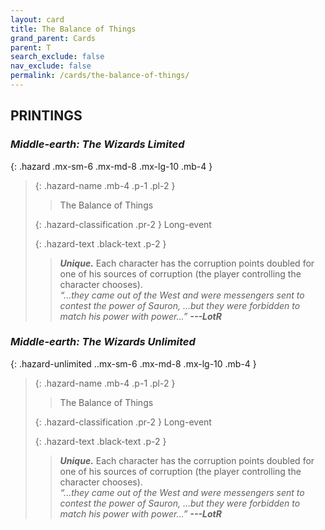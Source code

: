 ```yaml
---
layout: card
title: The Balance of Things
grand_parent: Cards
parent: T
search_exclude: false
nav_exclude: false
permalink: /cards/the-balance-of-things/
---
```


## PRINTINGS


### _Middle-earth: The Wizards Limited_

{: .hazard .mx-sm-6 .mx-md-8 .mx-lg-10 .mb-4 }
> {: .hazard-name .mb-4 .p-1 .pl-2 }
> > <div class="hazard-mp"></div>
> > <div class="card-name">The Balance of Things</div>
>
> {: .hazard-classification .pr-2 }
> Long-event
>
> {: .hazard-text .black-text .p-2 }
> > _**Unique.**_ Each character has the corruption points doubled for one of his sources of corruption (the player controlling the character chooses).  <br>_“...they came out of the West and were messengers sent to contest the power of Sauron, ...but they were forbidden to match his power with power...”_ ***---&#65279;LotR*** 
>

### _Middle-earth: The Wizards Unlimited_

{: .hazard-unlimited ..mx-sm-6 .mx-md-8 .mx-lg-10 .mb-4 }
> {: .hazard-name .mb-4 .p-1 .pl-2 }
> > <div class="hazard-mp"></div>
> > <div class="card-name">The Balance of Things</div>
>
> {: .hazard-classification .pr-2 }
> Long-event
>
> {: .hazard-text .black-text .p-2 }
> > _**Unique.**_ Each character has the corruption points doubled for one of his sources of corruption (the player controlling the character chooses).  <br>_“...they came out of the West and were messengers sent to contest the power of Sauron, ...but they were forbidden to match his power with power...”_ ***---&#65279;LotR*** 
>
